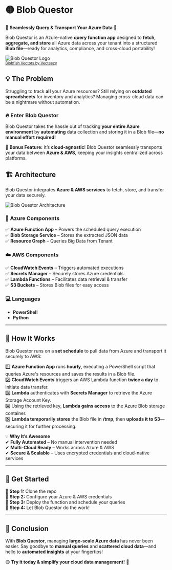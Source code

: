 # 🟡 Blob Questor  

🚀 **Seamlessly Query & Transport Your Azure Data** 🚀  

Blob Questor is an Azure-native **query function app** designed to **fetch, aggregate, and store** all Azure data across your tenant into a structured **Blob file**—ready for analytics, compliance, and cross-cloud portability!  

![Blob Questor Logo](https://github.com/user-attachments/assets/d3afe596-905c-4668-830f-a83a0e01a83e)  
<sub><a href="https://www.vecteezy.com/free-vector/blobfish">Blobfish Vectors by Vecteezy</a></sub>  



## 💡 The Problem  
Struggling to track **all** your Azure resources? Still relying on **outdated spreadsheets** for inventory and analytics? Managing cross-cloud data can be a nightmare without automation.  

### 🔥 Enter **Blob Questor**  
Blob Questor takes the hassle out of tracking **your entire Azure environment** by **automating** data collection and storing it in a Blob file—**no manual effort required!**  

💾 **Bonus Feature:** It’s **cloud-agnostic**! Blob Questor seamlessly transports your data between **Azure & AWS**, keeping your insights centralized across platforms.  



## 🏗️ Architecture  

Blob Questor integrates **Azure & AWS services** to fetch, store, and transfer your data securely.  

![Blob Questor Architecture](https://github.com/user-attachments/assets/ec53a710-f557-42aa-b727-42c6708553f1)  

### 🏢 **Azure Components**  
✅ **Azure Function App** – Powers the scheduled query execution  
✅ **Blob Storage Service** – Stores the extracted JSON data  
✅ **Resource Graph** – Queries Big Data from Tenant

### ☁️ **AWS Components**  
✅ **CloudWatch Events** – Triggers automated executions  
✅ **Secrets Manager** – Securely stores Azure credentials  
✅ **Lambda Functions** – Facilitates data retrieval & transfer  
✅ **S3 Buckets** – Stores Blob files for easy access  

### 💻 **Languages**  
- **PowerShell**
- **Python**

---

## 🔄 How It Works  

Blob Questor runs on a **set schedule** to pull data from Azure and transport it securely to AWS:  

1️⃣ **Azure Function App** runs **hourly**, executing a PowerShell script that queries Azure's resources and saves the results in a Blob file.  
2️⃣ **CloudWatch Events** triggers an AWS Lambda function **twice a day** to initiate data transfer.  
3️⃣ **Lambda** authenticates with **Secrets Manager** to retrieve the Azure Storage Account Key.  
4️⃣ Using the retrieved key, **Lambda gains access** to the Azure Blob storage container.  
5️⃣ **Lambda temporarily stores** the Blob file in **/tmp**, then **uploads it to S3**—securing it for further processing.  

💡 **Why It’s Awesome**  
✔ **Fully Automated** – No manual intervention needed  
✔ **Multi-Cloud Ready** – Works across Azure & AWS  
✔ **Secure & Scalable** – Uses encrypted credentials and cloud-native services  

---

## 🚀 Get Started  

🔹 **Step 1:** Clone the repo  
🔹 **Step 2:** Configure your Azure & AWS credentials  
🔹 **Step 3:** Deploy the function and schedule your queries  
🔹 **Step 4:** Let Blob Questor do the work!  

---

## 📌 Conclusion  

With **Blob Questor**, managing **large-scale Azure data** has never been easier. Say goodbye to **manual queries** and **scattered cloud data**—and hello to **automated insights** at your fingertips!  

🟡 **Try it today & simplify your cloud data management!** 🚀  
